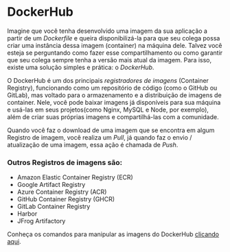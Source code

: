# DockerHub
Imagine que você tenha desenvolvido uma imagem da sua aplicação a partir de um _Dockerfile_ e queira disponibilizá-la para que seu colega possa criar uma instância dessa imagem (container) na máquina dele. Talvez você esteja se perguntando como fazer esse compartilhamento ou como garantir que seu colega sempre tenha a versão mais atual da imagem. Para isso, existe uma solução simples e prática: o _DockerHub_.

O DockerHub é um dos principais _registradores de imagens_ (Container Registry), funcionando como um repositório de código (como o GitHub ou GitLab), mas voltado para o armazenamento e a distribuição de imagens de container. Nele, você pode baixar imagens já disponíveis para sua máquina e usá-las em seus projetos(como Nginx, MySQL e Node, por exemplo), além de criar suas próprias imagens e compartilhá-las com a comunidade.

Quando você faz o download de uma imagem que se encontra em algum Registro de imagem, você realiza um _Pull_, já quando faz o envio / atualização de uma imagem, essa ação é chamada de _Push_.

### Outros Registros de imagens são:
* Amazon Elastic Container Registry (ECR)
* Google Artifact Registry
* Azure Container Registry (ACR)
* GitHub Container Registry (GHCR)
* GitLab Container Registry
* Harbor
* JFrog Artifactory

Conheça os comandos para manipular as imagens do DockerHub [clicando aqui](./commands.md).